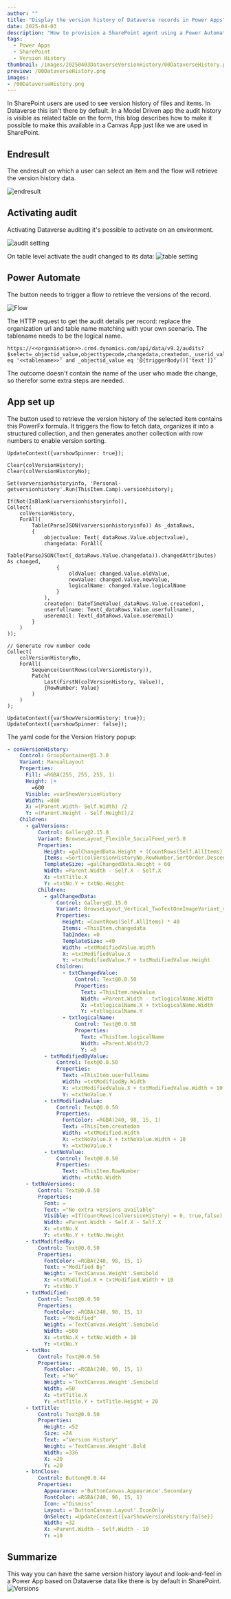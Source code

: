 ```yaml
---
author: ""
title: "Display the version history of Dataverse records in Power Apps"
date: 2025-04-03
description: "How to provision a SharePoint agent using a Power Automate flow"
tags:
  - Power Apps
  - SharePoint 
  - Version History
thumbnail: /images/20250403DataverseVersionHistory/00DataverseHistory.png
preview: /00DataverseHistory.png
images: 
- /00DataverseHistory.png
---
```



In SharePoint users are used to see version history of files and items. In Dataverse this isn't there by default.
In a Model Driven app the audit history is visible as related table on the form, this blog describes how to make it possible to make this available in a Canvas App just like we are used in SharePoint.

## Endresult
The endresult on which a user can select an item and the flow will retrieve the version history data. 

![endresult](/images/20250403DataverseVersionHistory/endresult.gif)


## Activating audit
Activating Dataverse auditing it's possible to activate on an environment.

![audit setting](/images/20250403DataverseVersionHistory/adminsetting.png)

On table level activate the audit changed to its data:
![table setting](/images/20250403DataverseVersionHistory/tablesetting.png)


## Power Automate
The button needs to trigger a flow to retrieve the versions of the record.

![Flow](/images/20250403DataverseVersionHistory/flow.png)

The HTTP request to get the audit details per record:
replace the organization url and table name matching with your own scenario. The tablename needs to be the logical name.

```
https://<<organisation>>.crm4.dynamics.com/api/data/v9.2/audits?$select=_objectid_value,objecttypecode,changedata,createdon,_userid_value&$filter=objecttypecode eq '<<tablename>>' and _objectid_value eq '@{triggerBody()['text']}'
```

The outcome doesn't contain the name of the user who made the change, so therefor some extra steps are needed.



## App set up
The button used to retrieve the version history of the selected item contains this PowerFx formula. It triggers the flow to fetch data, organizes it into a structured collection, and then generates another collection with row numbers to enable version sorting.

```powerfx
UpdateContext({varshowSpinner: true});

Clear(colVersionHistory);
Clear(colVersionHistoryNo);

Set(varversionhistoryinfo, 'Personal-getversionhistory'.Run(ThisItem.Camp).versionhistory);

If(Not(IsBlank(varversionhistoryinfo)),
Collect(
    colVersionHistory,
    ForAll(
        Table(ParseJSON(varversionhistoryinfo)) As _dataRows,
        {
            objectvalue: Text(_dataRows.Value.objectvalue),
            changedata: ForAll(
                Table(ParseJSON(Text(_dataRows.Value.changedata)).changedAttributes) As changed,
                {
                    oldValue: changed.Value.oldValue,
                    newValue: changed.Value.newValue,
                    logicalName: changed.Value.logicalName
                }
            ),
            createdon: DateTimeValue(_dataRows.Value.createdon),
            userfullname: Text(_dataRows.Value.userfullname),
            useremail: Text(_dataRows.Value.useremail)
        }
    )
));

// Generate row number code
Collect(
    colVersionHistoryNo,
    ForAll(
        Sequence(CountRows(colVersionHistory)),
        Patch(
            Last(FirstN(colVersionHistory, Value)),
            {RowNumber: Value}
        )
    )
);

UpdateContext({varShowVersionHistory: true});
UpdateContext({varshowSpinner: false});
```


The yaml code for the Version History popup:

```yaml
- conVersionHistory:
    Control: GroupContainer@1.3.0
    Variant: ManualLayout
    Properties:
      Fill: =RGBA(255, 255, 255, 1)
      Height: |+
        =600
      Visible: =varShowVersionHistory
      Width: =800
      X: =(Parent.Width- Self.Width) /2
      Y: =(Parent.Height - Self.Height)/2
    Children:
      - galVersions:
          Control: Gallery@2.15.0
          Variant: BrowseLayout_Flexible_SocialFeed_ver5.0
          Properties:
            Height: =galChangedData.Height + (CountRows(Self.AllItems) * 80)
            Items: =Sort(colVersionHistoryNo,RowNumber,SortOrder.Descending)
            TemplateSize: =galChangedData.Height + 60
            Width: =Parent.Width - Self.X - Self.X
            X: =txtTitle.X
            Y: =txtNo.Y + txtNo.Height
          Children:
            - galChangedData:
                Control: Gallery@2.15.0
                Variant: BrowseLayout_Vertical_TwoTextOneImageVariant_ver5.0
                Properties:
                  Height: =CountRows(Self.AllItems) * 40
                  Items: =ThisItem.changedata
                  TabIndex: =0
                  TemplateSize: =40
                  Width: =txtModifiedValue.Width
                  X: =txtModifiedValue.X
                  Y: =txtModifiedValue.Y + txtModifiedValue.Height
                Children:
                  - txtChangedValue:
                      Control: Text@0.0.50
                      Properties:
                        Text: =ThisItem.newValue
                        Width: =Parent.Width - txtlogicalName.Width
                        X: =txtlogicalName.X + txtlogicalName.Width
                        Y: =txtlogicalName.Y
                  - txtlogicalName:
                      Control: Text@0.0.50
                      Properties:
                        Text: =ThisItem.logicalName
                        Width: =Parent.Width/2
                        Y: =8
            - txtModifiedByValue:
                Control: Text@0.0.50
                Properties:
                  Text: =ThisItem.userfullname
                  Width: =txtModifiedBy.Width
                  X: =txtModifiedValue.X + txtModifiedValue.Width + 10
                  Y: =txtNoValue.Y
            - txtModifiedValue:
                Control: Text@0.0.50
                Properties:
                  FontColor: =RGBA(240, 98, 15, 1)
                  Text: =ThisItem.createdon
                  Width: =txtModified.Width
                  X: =txtNoValue.X + txtNoValue.Width + 10
                  Y: =txtNoValue.Y
            - txtNoValue:
                Control: Text@0.0.50
                Properties:
                  Text: =ThisItem.RowNumber
                  Width: =txtNo.Width
      - txtNoVersions:
          Control: Text@0.0.50
          Properties:
            Font: =
            Text: ="No extra versions available"
            Visible: =If(CountRows(colVersionHistory) = 0, true,false)
            Width: =Parent.Width - Self.X - Self.X
            X: =txtNo.X
            Y: =txtNo.Y + txtNo.Height
      - txtModifiedBy:
          Control: Text@0.0.50
          Properties:
            FontColor: =RGBA(240, 98, 15, 1)
            Text: ="Modified By"
            Weight: ='TextCanvas.Weight'.Semibold
            X: =txtModified.X + txtModified.Width + 10
            Y: =txtNo.Y
      - txtModified:
          Control: Text@0.0.50
          Properties:
            FontColor: =RGBA(240, 98, 15, 1)
            Text: ="Modified"
            Weight: ='TextCanvas.Weight'.Semibold
            Width: =500
            X: =txtNo.X + txtNo.Width + 10
            Y: =txtNo.Y
      - txtNo:
          Control: Text@0.0.50
          Properties:
            FontColor: =RGBA(240, 98, 15, 1)
            Text: ="No"
            Weight: ='TextCanvas.Weight'.Semibold
            Width: =50
            X: =txtTitle.X
            Y: =txtTitle.Y + txtTitle.Height + 20
      - txtTitle:
          Control: Text@0.0.50
          Properties:
            Height: =52
            Size: =24
            Text: ="Version History"
            Weight: ='TextCanvas.Weight'.Bold
            Width: =336
            X: =20
            Y: =20
      - btnClose:
          Control: Button@0.0.44
          Properties:
            Appearance: ='ButtonCanvas.Appearance'.Secondary
            FontColor: =RGBA(240, 98, 15, 1)
            Icon: ="Dismiss"
            Layout: ='ButtonCanvas.Layout'.IconOnly
            OnSelect: =UpdateContext({varShowVersionHistory:false})
            Width: =32
            X: =Parent.Width - Self.Width - 10
            Y: =10
```

## Summarize
This way you can have the same version history layout and look-and-feel in a Power App based on Dataverse data like there is by default in SharePoint.
![Versions](/images/20250403DataverseVersionHistory/versions.png)
